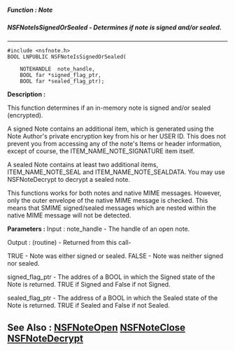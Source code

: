 ##### Function : Note
##### NSFNoteIsSignedOrSealed - Determines if note is signed and/or sealed.
---
```
#include <nsfnote.h>
BOOL LNPUBLIC NSFNoteIsSignedOrSealed(

	NOTEHANDLE  note_handle,
	BOOL far *signed_flag_ptr,
	BOOL far *sealed_flag_ptr);
```
**Description :**

This function determines if an in-memory note is signed and/or sealed 
(encrypted).  

A signed Note contains an additional item, which is generated using the Note 
Author's private encryption key from his or her USER ID.  This does not prevent 
you from accessing any of the note's Items or header information, except of 
course, the ITEM_NAME_NOTE_SIGNATURE item itself. 

A sealed Note contains at least two additional items,  ITEM_NAME_NOTE_SEAL and 
ITEM_NAME_NOTE_SEALDATA.  You may use NSFNoteDecrypt to decrypt a sealed note.

This functions works for both notes and native MIME messages.  However, only 
the outer envelope of the native MIME message is checked.  This means that 
SMIME signed/sealed messages which are nested within the native MIME message 
will not be detected.

**Parameters :**
Input :
note_handle  -  The handle of an open note.

Output :
(routine)  -  Returned from this call-

TRUE - Note was either signed or sealed.
FALSE - Note was neither signed nor sealed.


signed_flag_ptr  -  The addres of a BOOL in which the Signed state of the Note is returned.  TRUE if Signed and False if not Signed.

sealed_flag_ptr  -  The address of a BOOL in which the Sealed state of the Note is returned.  TRUE if Sealed and False if not Sealed.


**See Also :**
[NSFNoteOpen](/domino-c-api-docs/reference/Func/NSFNoteOpen)
[NSFNoteClose](/domino-c-api-docs/reference/Func/NSFNoteClose)
[NSFNoteDecrypt](/domino-c-api-docs/reference/Func/NSFNoteDecrypt)
---
